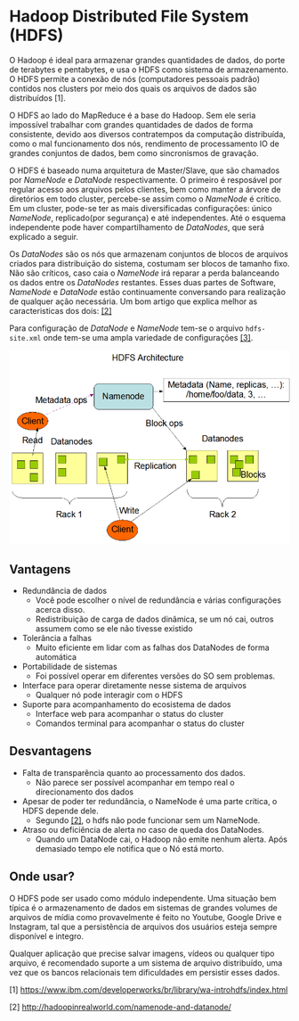 # Hadoop Distributed File System (HDFS)

O Hadoop é ideal para armazenar grandes quantidades de dados, do porte de terabytes e pentabytes, e usa o HDFS como sistema de armazenamento. O HDFS permite a conexão de nós (computadores pessoais padrão) contidos nos clusters por meio dos quais os arquivos de dados são distribuídos [1].

O HDFS ao lado do MapReduce é a base do Hadoop. Sem ele seria impossível trabalhar com grandes quantidades de dados de forma consistente, devido aos diversos contratempos da computação distribuída, como o mal funcionamento dos nós, rendimento de processamento IO de grandes conjuntos de dados, bem como sincronismos de gravação.

O HDFS é baseado numa arquitetura de Master/Slave, que são chamados por _NameNode_ e _DataNode_ respectivamente. O primeiro é resposável por regular acesso aos arquivos pelos clientes, bem como manter a árvore de diretórios em todo cluster, percebe-se assim como o _NameNode_ é crítico. Em um cluster, pode-se ter as mais diversificadas configurações: único _NameNode_, replicado(por segurança) e até independentes. Até o esquema independente pode haver compartilhamento de _DataNodes_, que será explicado a seguir.

Os _DataNodes_ são os nós que armazenam conjuntos de blocos de arquivos criados para distribuição do sistema, costumam ser blocos de tamanho fixo. Não são críticos, caso caia o _NameNode_ irá reparar a perda balanceando os dados entre os _DataNodes_ restantes. Esses duas partes de Software, _NameNode_ e _DataNode_ estão continuamente conversando para realização de qualquer ação necessária. Um bom artigo que explica melhor as caracteristicas dos dois: [[2]](http://hadoopinrealworld.com/namenode-and-datanode/)

Para configuração de _DataNode_ e _NameNode_ tem-se o arquivo `hdfs-site.xml` onde tem-se uma ampla variedade de configurações [[3]](https://hadoop.apache.org/docs/r2.4.1/hadoop-project-dist/hadoop-hdfs/hdfs-default.xml).

![arquitetura hdfs](images/hdfsarchitecture.gif)

## Vantagens

- Redundância de dados
  - Você pode escolher o nível de redundância e várias configurações acerca disso.
  - Redistribuição de carga de dados dinâmica, se um nó cai, outros assumem como se ele não tivesse existido
- Tolerância a falhas
  - Muito eficiente em lidar com as falhas dos DataNodes de forma automática
- Portabilidade de sistemas
  - Foi possível operar em diferentes versões do SO sem problemas.
- Interface para operar diretamente nesse sistema de arquivos
  - Qualquer nó pode interagir com o HDFS
- Suporte para acompanhamento do ecosistema de dados
  - Interface web para acompanhar o status do cluster
  - Comandos terminal para acompanhar o status do cluster

## Desvantagens

- Falta de transparência quanto ao processamento dos dados.
  - Não parece ser possível acompanhar em tempo real o direcionamento dos dados
- Apesar de poder ter redundância, o NameNode é uma parte crítica, o HDFS depende dele.
  - Segundo [[2]](http://hadoopinrealworld.com/namenode-and-datanode/), o hdfs não pode funcionar sem um NameNode.
- Atraso ou deficiência de alerta no caso de queda dos DataNodes.
  - Quando um DataNode cai, o Hadoop não emite nenhum alerta. Após demasiado tempo ele notifica que o Nó está morto.


## Onde usar?

O HDFS pode ser usado como módulo independente. Uma situação bem típica é o armazenamento de dados em sistemas de grandes volumes de arquivos de mídia como provavelmente é feito no Youtube, Google Drive e Instagram, tal que a persistência de arquivos dos usuários esteja sempre disponível e integro.

Qualquer aplicação que precise salvar imagens, vídeos ou qualquer tipo arquivo, é recomendado suporte a um sistema de arquivo distribuído, uma vez que os bancos relacionais tem dificuldades em persistir esses dados.

[1] https://www.ibm.com/developerworks/br/library/wa-introhdfs/index.html

[2] http://hadoopinrealworld.com/namenode-and-datanode/
